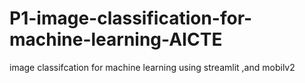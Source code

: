 # P1-image-classification-for-machine-learning-AICTE
image classifcation for machine learning using streamlit ,and mobilv2
